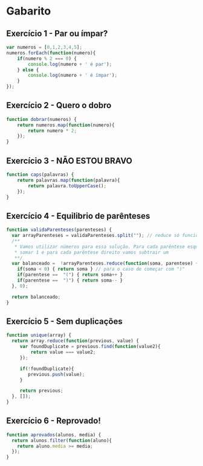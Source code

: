 # Gabarito

## Exercício 1 - Par ou ímpar?
``` javascript
var numeros = [0,1,2,3,4,5];
numeros.forEach(function(numero){
    if(numero % 2 === 0) {
        console.log(numero + ' é par');
    } else {
        console.log(numero + ' é ímpar');
    }
});
```

## Exercício 2 - Quero o dobro
``` javascript
function dobrar(numeros) {
    return numeros.map(function(numero){
        return numero * 2;
    });
}
```

## Exercício 3 - NÃO ESTOU BRAVO
``` javascript
function caps(palavras) {
    return palavras.map(function(palavra){
        return palavra.toUpperCase();
    });
}
```

## Exercício 4 - Equilibrio de parênteses
``` javascript
function validaParenteses(parenteses) {
  var arrayParenteses = validaParenteses.split(""); // reduce só funciona com arrays
  /**
   * Vamos utilizar números para essa solução. Para cada parêntese esquerdo, vamos
   * somar 1 e para cada parêntese direito vamos subtrair um
   **/
  var balanceado =  !arrayParenteses.reduce(function(soma, parentese) {
    if(soma < 0) { return soma } // para o caso de começar com ")"
    if(parentese ==  "(") { return soma++ }
    if(parentese ==  ")") { return soma-- }
  }, 0);

  return balanceado;
}
```

## Exercício 5 - Sem duplicações
``` javascript
function unique(array) {
  return array.reduce(function(previous, value) {
     var foundDuplicate = previous.find(function(value2){
         return value === value2;
     });

     if(!foundDuplicate){
        previous.push(value);
     }

     return previous;
  }, []);
}
```

## Exercício 6 - Reprovado!
``` javascript
function aprovados(alunos, media) {
  return alunos.filter(function(aluno){
    return aluno.media >= media;
  });
}
```
